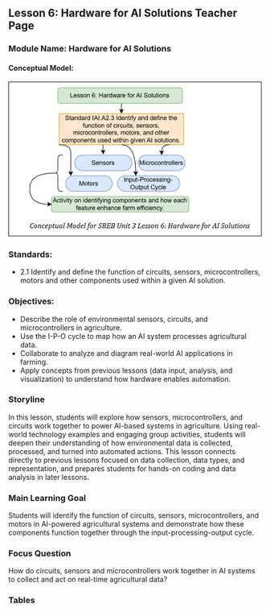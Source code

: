 ## Lesson 6: Hardware for AI Solutions Teacher Page
### Module Name: Hardware for AI Solutions
#### Conceptual Model:

![](../media/ag115.png)

### Standards:
- 2.1 Identify and define the function of circuits, sensors, microcontrollers, motors and other components used within a given AI solution.


### Objectives:
- Describe the role of environmental sensors, circuits, and microcontrollers in agriculture. 
- Use the I-P-O cycle to map how an AI system processes agricultural data. 
- Collaborate to analyze and diagram real-world AI applications in farming. 
- Apply concepts from previous lessons (data input, analysis, and visualization) to understand how hardware enables automation.

### Storyline
In this lesson, students will explore how sensors, microcontrollers, and circuits work together to power AI-based systems in agriculture. Using real-world technology examples and engaging group activities, students will deepen their understanding of how environmental data is collected, processed, and turned into automated actions. This lesson connects directly to previous lessons focused on data collection, data types, and representation, and prepares students for hands-on coding and data analysis in later lessons.  

### Main Learning Goal

Students will identify the function of circuits, sensors, microcontrollers, and motors in AI-powered agricultural systems and demonstrate how these components function together through the input-processing-output cycle. 

### Focus Question

How do circuits, sensors and microcontrollers work together in AI systems to collect and act on real-time agricultural data?


### Tables